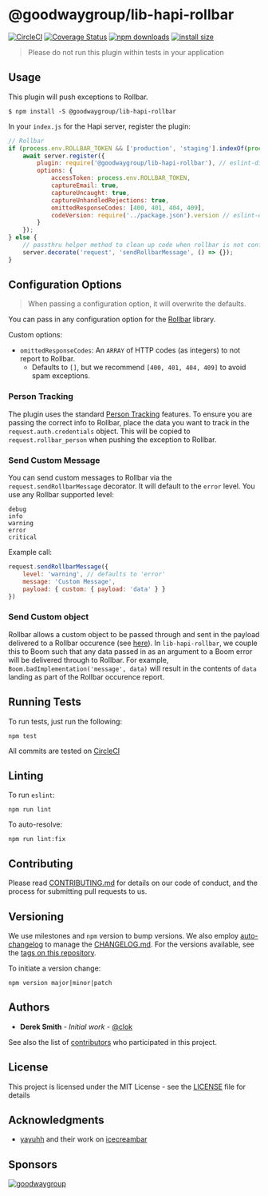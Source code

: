 # @goodwaygroup/lib-hapi-rollbar

[![CircleCI](https://circleci.com/gh/GoodwayGroup/lib-hapi-rollbar.svg?style=svg)](https://circleci.com/gh/GoodwayGroup/lib-hapi-rollbar)
[![Coverage Status](https://coveralls.io/repos/github/GoodwayGroup/lib-hapi-rollbar/badge.svg?branch=master)](https://coveralls.io/github/GoodwayGroup/lib-hapi-rollbar?branch=master)
[![npm downloads](https://img.shields.io/npm/dm/@goodwaygroup/lib-hapi-rollbar.svg?style=flat-square)](http://npm-stat.com/charts.html?package=@goodwaygroup/lib-hapi-rollbar)
[![install size](https://packagephobia.com/badge?p=@goodwaygroup/lib-hapi-rollbar)](https://packagephobia.com/result?p=@goodwaygroup/lib-hapi-rollbar)

> Please do not run this plugin within tests in your application

## Usage

This plugin will push exceptions to Rollbar.

```
$ npm install -S @goodwaygroup/lib-hapi-rollbar
```

In your `index.js` for the Hapi server, register the plugin:

```js
// Rollbar
if (process.env.ROLLBAR_TOKEN && ['production', 'staging'].indexOf(process.env.NODE_ENV) > -1) {
    await server.register({
        plugin: require('@goodwaygroup/lib-hapi-rollbar'), // eslint-disable-line global-require
        options: {
            accessToken: process.env.ROLLBAR_TOKEN,
            captureEmail: true,
            captureUncaught: true,
            captureUnhandledRejections: true,
            omittedResponseCodes: [400, 401, 404, 409],
            codeVersion: require('../package.json').version // eslint-disable-line global-require
        }
    });
} else {
    // passthru helper method to clean up code when rollbar is not configured
    server.decorate('request', 'sendRollbarMessage', () => {});
}
```

## Configuration Options

> When passing a configuration option, it will overwrite the defaults.

You can pass in any configuration option for the [Rollbar](https://github.com/rollbar/rollbar.js) library.

Custom options:

- `omittedResponseCodes`: An `ARRAY` of HTTP codes (as integers) to not report to Rollbar.
    - Defaults to `[]`, but we recommend `[400, 401, 404, 409]` to avoid spam exceptions.

### Person Tracking

The plugin uses the standard [Person Tracking](https://docs.rollbar.com/docs/person-tracking) features. To ensure you are passing the correct info to Rollbar, place the data you want to track in the `request.auth.credentials` object. This will be copied to `request.rollbar_person` when pushing the exception to Rollbar.

### Send Custom Message

You can send custom messages to Rollbar via the `request.sendRollbarMessage` decorator. It will default to the `error` level. You use any Rollbar supported level:

```
debug
info
warning
error
critical
```

Example call:

```js
request.sendRollbarMessage({
    level: 'warning', // defaults to 'error'
    message: 'Custom Message',
    payload: { custom: { payload: 'data' } }
})
```

### Send Custom object

Rollbar allows a custom object to be passed through and sent in the payload delivered to a Rollbar occurence (see [here](https://docs.rollbar.com/docs/nodejs#section-caught-exceptions)). In `lib-hapi-rollbar`, we couple this to Boom such that any data passed in as an argument to a Boom error will be delivered through to Rollbar. For example, `Boom.badImplementation('message', data)` will result in the contents of `data` landing as part of the Rollbar occurence report.

## Running Tests

To run tests, just run the following:

```
npm test
```

All commits are tested on [CircleCI](https://circleci.com/gh/GoodwayGroup/workflows/lib-hapi-rollbar)

## Linting

To run `eslint`:

```
npm run lint
```

To auto-resolve:

```
npm run lint:fix
```

## Contributing

Please read [CONTRIBUTING.md](CONTRIBUTING.md) for details on our code of conduct, and the process for submitting pull requests to us.

## Versioning

We use milestones and `npm` version to bump versions. We also employ [auto-changelog](https://www.npmjs.com/package/auto-changelog) to manage the [CHANGELOG.md](CHANGELOG.md). For the versions available, see the [tags on this repository](https://github.com/GoodwayGroup/lib-hapi-rollbar/tags).

To initiate a version change:

```
npm version major|minor|patch
```

## Authors

* **Derek Smith** - *Initial work* - [@clok](https://github.com/clok)

See also the list of [contributors](https://github.com/GoodwayGroup/lib-hapi-rollbar/contributors) who participated in this project.

## License

This project is licensed under the MIT License - see the [LICENSE](LICENSE) file for details

## Acknowledgments

* [yayuhh](https://github.com/yayuhh) and their work on [icecreambar](https://github.com/yayuhh/icecreambar)

## Sponsors

[![goodwaygroup][goodwaygroup]](https://goodwaygroup.com)

[goodwaygroup]: https://s3.amazonaws.com/gw-crs-assets/goodwaygroup/logos/ggLogo_sm.png "Goodway Group"
